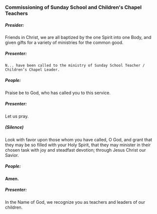 ### Commissioning of Sunday School and Children's Chapel Teachers
##### Presider:
Friends in Christ, we are all baptized by the one Spirit into one Body, and given gifts for a variety of ministries for the common good.

##### Presenter:
    N... have been called to the ministry of Sunday School Teacher / Children’s Chapel Leader.

##### **People:**
Praise be to God, who has called you to this service.

##### Presenter:
Let us pray. 
##### (Silence) 
Look with favor upon those whom you have called, O God, and grant that they may be so filled with your Holy Spirit, that they may minister in their chosen task with joy and steadfast devotion; through Jesus Christ our Savior.

##### **People:**
**Amen.**

##### Presenter:
In the Name of God, we recognize you as teachers and leaders of our children.

